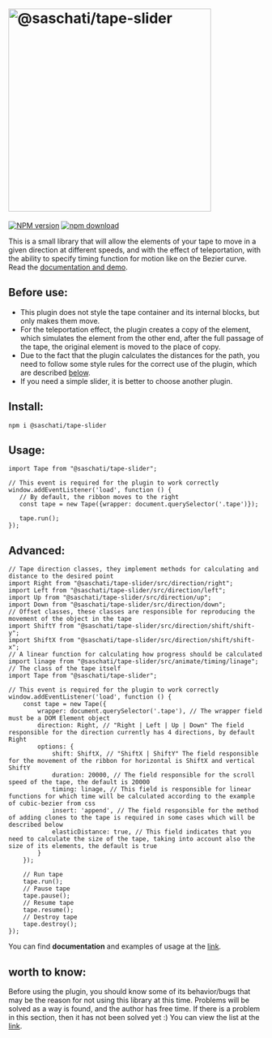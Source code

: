 <h1><img src="https://saschati.github.io/tape-slider-docs/img/logo.png" alt="@saschati/tape-slider" width="400"></h1>

[![NPM version][npm-image]][npm-url] [![npm download][download-image]][download-url] 

[npm-image]: https://img.shields.io/npm/v/@saschati/tape-slider.svg?style=flat-square
[npm-url]: https://www.npmjs.com/package/@saschati/tape-slider
[download-image]: https://img.shields.io/npm/dm/@saschati/tape-slider.svg?style=flat-square
[download-url]: https://www.npmjs.com/package/@saschati/tape-slider

This is a small library that will allow the elements of your tape to move in a given direction at different speeds,
and with the effect of teleportation, with the ability to specify timing function for motion like on the Bezier curve.
Read the [documentation and demo](https://saschati.github.io/tape-slider-docs/index.html).

## Before use:
 - This plugin does not style the tape container and its internal blocks, but only makes them move.
 - For the teleportation effect, the plugin creates a copy of the element, which simulates the element from the other end, after the full passage of the tape, the original element is moved to the place of copy.
 - Due to the fact that the plugin calculates the distances for the path, you need to follow some style rules for the correct use of the plugin, which are described [below](https://saschati.github.io/tape-slider-docs/#styling-tips).
 - If you need a simple slider, it is better to choose another plugin.

## Install:
```
npm i @saschati/tape-slider
```

## Usage:
```
import Tape from "@saschati/tape-slider";

// This event is required for the plugin to work correctly
window.addEventListener('load', function () {
   // By default, the ribbon moves to the right
   const tape = new Tape({wrapper: document.querySelector('.tape')});

   tape.run();
});
```

## Advanced:
```
// Tape direction classes, they implement methods for calculating and distance to the desired point
import Right from "@saschati/tape-slider/src/direction/right";
import Left from "@saschati/tape-slider/src/direction/left";
import Up from "@saschati/tape-slider/src/direction/up";
import Down from "@saschati/tape-slider/src/direction/down";
// Offset classes, these classes are responsible for reproducing the movement of the object in the tape
import ShiftY from "@saschati/tape-slider/src/direction/shift/shift-y";
import ShiftX from "@saschati/tape-slider/src/direction/shift/shift-x";
// A linear function for calculating how progress should be calculated
import linage from "@saschati/tape-slider/src/animate/timing/linage";
// The class of the tape itself
import Tape from "@saschati/tape-slider";

// This event is required for the plugin to work correctly
window.addEventListener('load', function () {
    const tape = new Tape({
        wrapper: document.querySelector('.tape'), // The wrapper field must be a DOM Element object
        direction: Right, // "Right | Left | Up | Down" The field responsible for the direction currently has 4 directions, by default Right
        options: {
            shift: ShiftX, // "ShiftX | ShiftY" The field responsible for the movement of the ribbon for horizontal is ShiftX and vertical ShiftY
            duration: 20000, // The field responsible for the scroll speed of the tape, the default is 20000
            timing: linage, // This field is responsible for linear functions for which time will be calculated according to the example of cubic-bezier from css
            insert: 'append', // The field responsible for the method of adding clones to the tape is required in some cases which will be described below
            elasticDistance: true, // This field indicates that you need to calculate the size of the tape, taking into account also the size of its elements, the default is true
        }
    });

    // Run tape
    tape.run();
    // Pause tape
    tape.pause();
    // Resume tape
    tape.resume();
    // Destroy tape
    tape.destroy();
});
```

You can find **documentation** and examples of usage at the [link](https://saschati.github.io/tape-slider-docs/index.html).

## worth to know:
Before using the plugin, you should know some of its behavior/bugs that may be the reason for not using this library at this time.
Problems will be solved as a way is found, and the author has free time.
If there is a problem in this section, then it has not been solved yet :)
You can view the list at the [link](https://saschati.github.io/tape-slider-docs/peculiarity.html).
